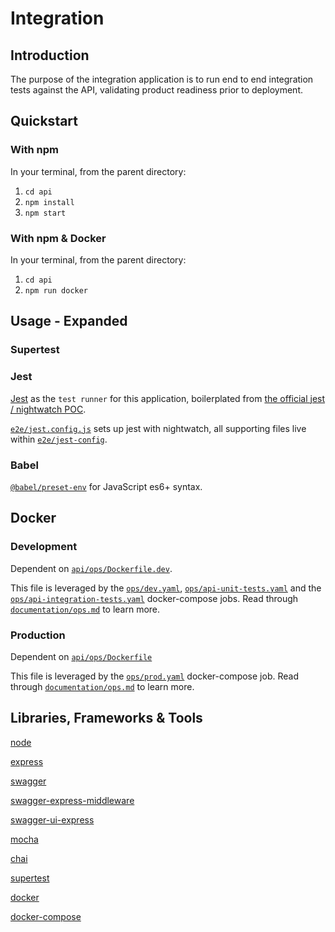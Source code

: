 # Integration

## Introduction

The purpose of the integration application is to run end to end integration tests against the API, validating product
 readiness prior to  deployment.

## Quickstart

### With npm

In your terminal, from the parent directory:

1. `cd api`
2. `npm install`
3. `npm start`

### With npm & Docker

In your terminal, from the parent directory:

1. `cd api`
2. `npm run docker`

## Usage - Expanded 

### Supertest

### Jest

[Jest](https://jestjs.io/) as the `test runner` for this application, boilerplated from [the official jest
 / nightwatch POC](https://github.com/mucsi96/nightwatch-api/tree/master/packages/jest-example).

[`e2e/jest.config.js`](https://github.com/escobard/create-app/blob/master/e2e/jest.config.js) sets up jest with
 nightwatch, all supporting files live within [`e2e/jest-config`](https://github.com/escobard/create-app/blob/master/e2e/jest-config).

### Babel

[`@babel/preset-env`](https://babeljs.io/docs/en/babel-preset-env) for JavaScript es6+ syntax. 

## Docker

### Development

Dependent on [`api/ops/Dockerfile.dev`](https://github.com/escobard/create-app/blob/master/api/ops/Dockerfile.dev).

This file is leveraged by the [`ops/dev.yaml`](https://github.com/escobard/create-app/blob/master/ops/dev.yaml), [`ops/api-unit-tests.yaml`](https://github.com/escobard/create-app/blob/master/ops/api-unit-tests.yaml) and the [`ops/api-integration-tests.yaml`](https://github.com/escobard/create-app/blob/master/ops/api-integration-tests.yaml) docker-compose jobs. Read through [`documentation/ops.md`](https://github.com/escobard/create-app/blob/master/documentation/ops.md) to learn more.

### Production

Dependent on [`api/ops/Dockerfile`](https://github.com/escobard/create-app/blob/master/api/ops/Dockerfile)

This file is leveraged by the [`ops/prod.yaml`](https://github.com/escobard/create-app/blob/master/ops/prod.yaml
) docker-compose job. Read through [`documentation/ops.md`](https://github.com/escobard/create-app/blob/master/documentation/ops.md) to learn more.

## Libraries, Frameworks & Tools

[node](https://nodejs.org/en/)

[express](https://expressjs.com/)

[swagger](https://swagger.io/)

[swagger-express-middleware](https://www.npmjs.com/package/swagger-express-middleware)

[swagger-ui-express](https://www.npmjs.com/package/swagger-ui-express)

[mocha](https://mochajs.org/)

[chai](https://www.chaijs.com/)

[supertest](https://github.com/visionmedia/supertest)

[docker](https://www.docker.com/)

[docker-compose](https://docs.docker.com/compose/)

